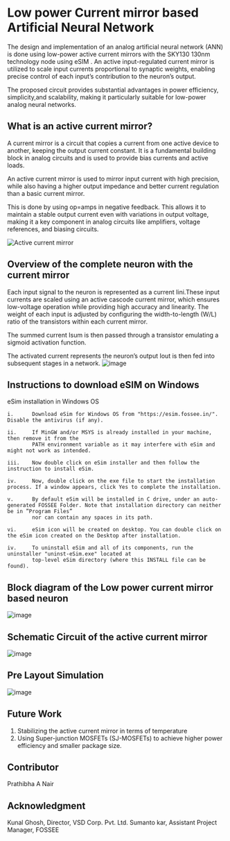 # Low power Current mirror based Artificial Neural Network

The design and implementation of an analog artificial neural network (ANN) is done using low-power active current mirrors with the SKY130 130nm technology node using eSIM . An active input-regulated current mirror is utilized to scale input currents proportional to synaptic weights, enabling precise control of each input’s contribution to the neuron’s output. 

The proposed circuit provides substantial advantages in power efficiency, simplicity,and scalability, making it particularly suitable for low-power analog neural networks.

## What is an active current mirror?

A current mirror is a circuit that copies a current from one active device to another, keeping the output current constant. It is a fundamental building block in analog circuits and is used to provide bias currents and active loads.

An active current mirror is used to mirror input current with high precision, while also having a higher output impedance and better current regulation than a basic current mirror.

This is done by using op=amps in negative feedback. This allows it to maintain a stable output current even with variations in output voltage, making it a key component in analog circuits like amplifiers, voltage references, and biasing circuits.

![Active current mirror](https://github.com/user-attachments/assets/0f0eba49-3702-4027-9412-407c5150a959)

## Overview of the complete neuron with the current mirror 

Each input signal to the neuron is represented as a current Iini.These input currents are scaled using an active cascode current mirror, which ensures low-voltage operation while providing high accuracy and linearity. The weight of each input is adjusted by configuring the width-to-length (W/L) ratio of the transistors within each current mirror. 

The summed current Isum is then passed through a transistor emulating a sigmoid activation function.

The activated current represents the neuron’s output Iout is then fed into subsequent stages in a network.
![image](https://github.com/user-attachments/assets/15ce1554-e46f-4d88-9489-c5c51be0e6f2)


## Instructions to download eSIM on Windows
 eSim installation in Windows OS

    i.      Download eSim for Windows OS from "https://esim.fossee.in/". Disable the antivirus (if any).

    ii.     If MinGW and/or MSYS is already installed in your machine, then remove it from the
            PATH environment variable as it may interfere with eSim and might not work as intended.

    iii.    Now double click on eSim installer and then follow the instruction to install eSim.

    iv.     Now, double click on the exe file to start the installation process. If a window appears, click Yes to complete the installation.
    
    v.      By default eSim will be installed in C drive, under an auto-generated FOSSEE Folder. Note that installation directory can neither be in ”Program Files” 
            nor can contain any spaces in its path.
    
    vi.     eSim icon will be created on desktop. You can double click on the eSim icon created on the Desktop after installation.

    iv.     To uninstall eSim and all of its components, run the uninstaller "uninst-eSim.exe" located at 
            top-level eSim directory (where this INSTALL file can be found).

## Block diagram of the Low power current mirror based neuron 
![image](https://github.com/user-attachments/assets/9af6334b-2bcb-451f-a6b7-30fb94eeb929)

## Schematic Circuit of the active current mirror
![image](https://github.com/user-attachments/assets/f19f52bb-6d44-4092-8d55-d08891a46bfd)


## Pre Layout Simulation
![image](https://github.com/user-attachments/assets/88999ccf-e574-4c57-be1b-e5cc5156d954)

## Future Work
1. Stabilizing the active current mirror in terms of temperature
2. Using Super-junction MOSFETs (SJ-MOSFETs) to achieve higher power efficiency and smaller package size.

## Contributor
Prathibha A Nair

## Acknowledgment
Kunal Ghosh, Director, VSD Corp. Pvt. Ltd.
Sumanto kar, Assistant Project Manager, FOSSEE
